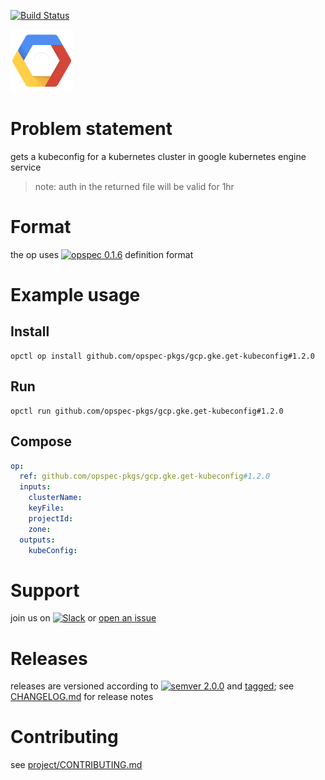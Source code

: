 [![Build Status](https://travis-ci.org/opspec-pkgs/gcp.gke.get-kubeconfig.svg?branch=master)](https://travis-ci.org/opspec-pkgs/gcp.gke.get-kubeconfig)

<img src="icon.svg" alt="icon" height="100px">

# Problem statement

gets a kubeconfig for a kubernetes cluster in google kubernetes engine service
> note: auth in the returned file will be valid for 1hr


# Format

the op uses [![opspec 0.1.6](https://img.shields.io/badge/opspec-0.1.6-brightgreen.svg?colorA=6b6b6b&colorB=fc16be)](https://opspec.io/0.1.6) definition format

# Example usage

## Install

```shell
opctl op install github.com/opspec-pkgs/gcp.gke.get-kubeconfig#1.2.0
```

## Run

```
opctl run github.com/opspec-pkgs/gcp.gke.get-kubeconfig#1.2.0
```

## Compose

```yaml
op:
  ref: github.com/opspec-pkgs/gcp.gke.get-kubeconfig#1.2.0
  inputs:
    clusterName:
    keyFile:
    projectId:
    zone:
  outputs:
    kubeConfig:
```

# Support

join us on
[![Slack](https://opctl-slackin.herokuapp.com/badge.svg)](https://opctl-slackin.herokuapp.com/)
or
[open an issue](https://github.com/opspec-pkgs/gcp.gke.get-kubeconfig/issues)

# Releases

releases are versioned according to
[![semver 2.0.0](https://img.shields.io/badge/semver-2.0.0-brightgreen.svg)](http://semver.org/spec/v2.0.0.html)
and [tagged](https://git-scm.com/book/en/v2/Git-Basics-Tagging); see
[CHANGELOG.md](CHANGELOG.md) for release notes

# Contributing

see
[project/CONTRIBUTING.md](https://github.com/opspec-pkgs/project/blob/master/CONTRIBUTING.md)
